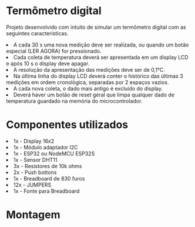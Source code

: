 <h1>Termômetro digital</h1>
<p>Projeto desenvolvido com intuito de simular um termômetro digital com as seguintes características.</p>
<li>A cada 30 s uma nova medição deve ser realizada, ou quando um botão especial (LER AGORA) for pressionado. </li>
<li>Cada coleta de temperatura deverá ser apresentada em um display LCD e após 10 s o display deve apagar. </li>
<li>A resolução da apresentação das medições deve ser de 0,1°C.</li>
<li>Na última linha do display LCD deverá conter o histórico das últimas 3 medições em ordem cronológica, separadas por 2 espaços vazios.</li> 
<li>A cada nova coleta, o dado mais antigo é excluído do display.</li>
<li>Deverá haver um botão de reset geral que limpa qualquer dado de temperatura guardado na memória do microcontrolador.</li>

<h1> Componentes utilizados </h1>
<li>1x - Display 16x2</li>
<li>1x - Módulo adaptador I2C</li>
<li>1x - ESP32 ou NodeMCU ESP32S</li>
<li>1x - Sensor DHT11</li>
<li>3x - Resistores de 10k ohms</li>
<li>2x - Push bottons</li>
<li>1x - Breadboard de 830 furos</li>
<li>12x - JUMPERS </li>
<li>1x - Fonte para Breadboard </li>

<h1> Montagem </h1>
<img scr="https://github.com/KarenBenjamim/Termometro-digital/blob/main/img/img.png?raw=true">

